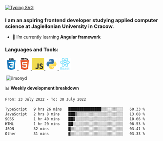 [![Typing SVG](https://readme-typing-svg.herokuapp.com?color=%23e07a5f&size=40&center=false&vCenter=true&multiline=true&width=900&height=70&lines=Hi%2C+my+name+is+Oleg)](https://git.io/typing-svg)

<h3>
  I am an aspiring frontend developer studying applied computer science at Jagiellonian University in Cracow.</h3>

- 🌱 I’m currently learning **Angular framework**

<p align="left">
</p>


<h3 align="left">Languages and Tools:</h3>
<p align="left"> <a href="https://www.w3schools.com/css/" target="_blank" rel="noreferrer"> <img src="https://raw.githubusercontent.com/devicons/devicon/master/icons/css3/css3-original-wordmark.svg" alt="css3" width="40" height="40"/> </a> <a href="https://www.w3.org/html/" target="_blank" rel="noreferrer"> <img src="https://raw.githubusercontent.com/devicons/devicon/master/icons/html5/html5-original-wordmark.svg" alt="html5" width="40" height="40"/> </a> <a href="https://developer.mozilla.org/en-US/docs/Web/JavaScript" target="_blank" rel="noreferrer"> <img src="https://raw.githubusercontent.com/devicons/devicon/master/icons/javascript/javascript-original.svg" alt="javascript" width="40" height="40"/> </a> <a href="https://www.python.org" target="_blank" rel="noreferrer"> <img src="https://raw.githubusercontent.com/devicons/devicon/master/icons/python/python-original.svg" alt="python" width="40" height="40"/> </a> <a href="https://reactjs.org/" target="_blank" rel="noreferrer"> <img src="https://raw.githubusercontent.com/devicons/devicon/master/icons/react/react-original-wordmark.svg" alt="react" width="40" height="40"/> </a> </p>

<p>&nbsp;<img align="center" src="https://github-readme-stats.vercel.app/api?username=ilmonyd&show_icons=true&theme=calm&locale=en" alt="ilmonyd" /></p>


📊 **Weekly development breakdown**
<!--START_SECTION:waka-->

```text
From: 23 July 2022 - To: 30 July 2022

TypeScript   9 hrs 26 mins   ███████████████░░░░░░░░░░   60.33 %
JavaScript   2 hrs 8 mins    ███▒░░░░░░░░░░░░░░░░░░░░░   13.68 %
SCSS         1 hr 40 mins    ██▓░░░░░░░░░░░░░░░░░░░░░░   10.66 %
HTML         1 hr 20 mins    ██░░░░░░░░░░░░░░░░░░░░░░░   08.53 %
JSON         32 mins         █░░░░░░░░░░░░░░░░░░░░░░░░   03.41 %
Other        31 mins         ▓░░░░░░░░░░░░░░░░░░░░░░░░   03.33 %
```

<!--END_SECTION:waka-->
